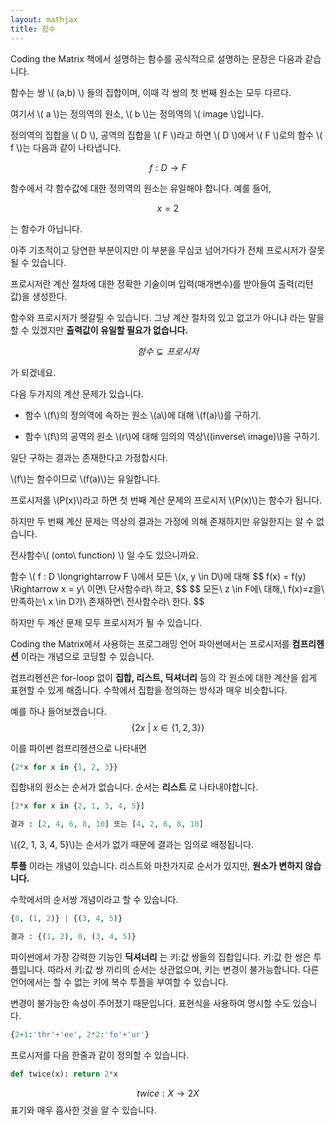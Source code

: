 ```yaml
---
layout: mathjax
title: 함수
---
```


Coding the Matrix 책에서 설명하는 함수를 공식적으로 설명하는 문장은 다음과 같습니다.

<div class="def">
함수는 쌍 \( (a,b) \) 들의 집합이며, 이때 각 쌍의 첫 번째 원소는 모두 다르다.
</div>

여기서 \\( a \\)는 정의역의 원소, \\( b \\)는 정의역의  \\( image \\)입니다.

정의역의 집합을 \\( D \\), 공역의 집합을 \\( F \\)라고 하면
\\( D \\)에서 \\( F \\)로의 함수 \\( f \\)는 다음과 같이 나타냅니다.

$$ f : D \longrightarrow F $$

함수에서 각 함수값에 대한 정의역의 원소는 유일해야 합니다. 예를 들어,

$$ x = 2 $$

는 함수가 아닙니다.

아주 기초적이고 당연한 부분이지만 이 부분을 무심코 넘어가다가 전체 프로시저가 잘못 될 수 있습니다.

<div class="def">
프로시저란 계산 절차에 대한 정확한 기술이며 입력(매개변수)를 받아들여 출력(리턴 값)을 생성한다.
</div>

함수와 프로시저가 헷갈릴 수 있습니다.
그냥 계산 절차의 있고 없고가 아니냐 라는 말을 할 수 있겠지만 **출력값이 유일할 필요가 없습니다.**

$$ 함수 \subsetneq 프로시저 $$

가 되겠네요.

다음 두가지의 계산 문제가 있습니다.

* 함수 \\(f\\)의 정의역에 속하는 원소 \\(a\\)에 대해 \\(f(a)\\)를 구하기.

* 함수 \\(f\\)의 공역의 원소 \\(r\\)에 대해 임의의 역상\\((inverse\ image)\\)을 구하기.

일단 구하는 결과는 존재한다고 가정합시다.

\\(f\\)는 함수이므로 \\(f(a)\\)는 유일합니다.

프로시저를 \\(P(x)\\)라고 하면 첫 번째 계산 문제의 프로시저 \\(P(x)\\)는 함수가 됩니다.

하지만 두 번째 계산 문제는 역상의 결과는 가정에 의해 존재하지만 유일한지는 알 수 없습니다.

전사함수\\( (onto\ function) \\) 일 수도 있으니까요.

<div class="def">
  함수 \( f : D \longrightarrow F \)에서 모든 \(x, y \in  D\)에 대해
  $$ f(x) = f(y) \Rightarrow x = y\ 이면\ 단사함수라\ 하고, $$
  $$ 모든\ z \in F에\ 대해,\ f(x)=z을\ 만족하는\ x \in D가\ 존재하면\ 전사함수라\ 한다. $$
</div>

하지만 두 계산 문제 모두 프로시저가 될 수 있습니다.

Coding the Matrix에서 사용하는 프로그래밍 언어 파이썬에서는 프로시저를 **컴프리헨션** 이라는 개념으로 코딩할 수 있습니다.

컴프리헨션은 for-loop 없이 **집합, 리스트, 딕셔너리** 등의 각 원소에 대한 계산을 쉽게 표현할 수 있게 해줍니다. 수학에서 집합을 정의하는 방식과 매우 비슷합니다.

예를 하나 들어보겠습니다.
$$ \lbrace 2x\ |\ x \in \lbrace1, 2, 3\rbrace \rbrace $$

이를 파이썬 컴프리헨션으로 나타내면

```Python
{2*x for x in {1, 2, 3}}
```

집합내의 원소는 순서가 없습니다. 순서는 **리스트** 로 나타내야합니다.

```Python
[2*x for x in {2, 1, 3, 4, 5}]

결과 : [2, 4, 6, 8, 10] 또는 [4, 2, 6, 8, 10]
```

\\({2, 1, 3, 4, 5}\\)는 순서가 없기 때문에 결과는 임의로 배정됩니다.

**투플** 이라는 개념이 있습니다.
리스트와 마찬가지로 순서가 있지만, **원소가 변하지 않습니다.**

수학에서의 순서쌍 개념이라고 할 수 있습니다.

```Python
{0, (1, 2)} | {(3, 4, 5)}

결과 : {(1, 2), 0, (3, 4, 5)}
```

파이썬에서 가장 강력한 기능인 **딕셔너리** 는 키:값 쌍들의 집합입니다.
키:값 한 쌍은 투플입니다. 따라서 키:값 쌍 끼리의 순서는 상관없으며, 키는 변경이 불가능합니다. 다른 언어에서는 할 수 없는 키에 복수 투플을 부여할 수 있습니다.

변경이 불가능한 속성이 주어졌기 때문입니다.
표현식을 사용하여 명시할 수도 있습니다.

```Python
{2+1:'thr'+'ee', 2*2:'fo'+'ur'}
```

프로시저를 다음 한줄과 같이 정의할 수 있습니다.

```Python
def twice(x): return 2*x
```

$$ twice : X \longrightarrow 2X $$ 표기와 매우 흡사한 것을 알 수 있습니다.
